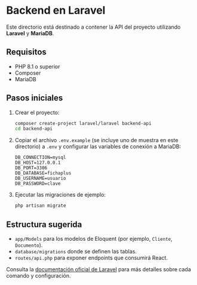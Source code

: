 # Backend en Laravel

Este directorio está destinado a contener la API del proyecto utilizando **Laravel** y **MariaDB**.

## Requisitos
- PHP 8.1 o superior
- Composer
- MariaDB

## Pasos iniciales

1. Crear el proyecto:
   ```bash
   composer create-project laravel/laravel backend-api
   cd backend-api
   ```
2. Copiar el archivo `.env.example` (se incluye uno de muestra en este directorio) a `.env` y configurar las variables de conexión a MariaDB:
   ```env
   DB_CONNECTION=mysql
   DB_HOST=127.0.0.1
   DB_PORT=3306
   DB_DATABASE=fichaplus
   DB_USERNAME=usuario
   DB_PASSWORD=clave
   ```
3. Ejecutar las migraciones de ejemplo:
   ```bash
   php artisan migrate
   ```

## Estructura sugerida
- `app/Models` para los modelos de Eloquent (por ejemplo, `Cliente`, `Documento`).
- `database/migrations` donde se definen las tablas.
- `routes/api.php` para exponer endpoints que consumirá React.

Consulta la [documentación oficial de Laravel](https://laravel.com/docs) para más detalles sobre cada comando y configuración.
